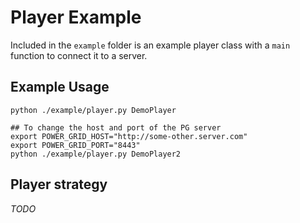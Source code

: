 # Player Example

Included in the `example` folder is an example player class with a `main` function to connect it to a server.

## Example Usage

```
python ./example/player.py DemoPlayer

## To change the host and port of the PG server
export POWER_GRID_HOST="http://some-other.server.com"
export POWER_GRID_PORT="8443"
python ./example/player.py DemoPlayer2

```

## Player strategy

_TODO_
